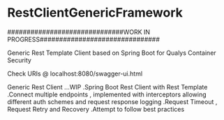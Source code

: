 # RestClientGenericFramework

##############################WORK IN PROGRESS###############################


Generic Rest Template Client based on Spring Boot for Qualys Container Security

Check URIs @ localhost:8080/swagger-ui.html

Generic Rest Client ...WIP 
.Spring Boot Rest Client with Rest Template
.Connect multiple endpoints , implemented with interceptors allowing different auth schemes and request 
  response logging
.Request Timeout , Request Retry and Recovery 
.Attempt to follow best practices 
